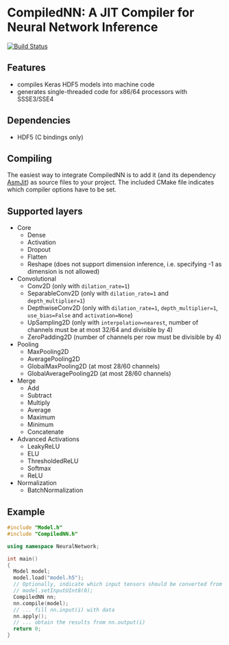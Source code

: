 # CompiledNN: A JIT Compiler for Neural Network Inference
[![Build Status](https://travis-ci.org/bhuman/CompiledNN.svg?branch=master)](https://travis-ci.org/bhuman/CompiledNN)

## Features
- compiles Keras HDF5 models into machine code
- generates single-threaded code for x86/64 processors with SSSE3/SSE4

## Dependencies
- HDF5 (C bindings only)

## Compiling
The easiest way to integrate CompiledNN is to add it (and its dependency [AsmJit](https://github.com/asmjit/asmjit)) as source files to your project.
The included CMake file indicates which compiler options have to be set.

## Supported layers
- Core
  - Dense
  - Activation
  - Dropout
  - Flatten
  - Reshape (does not support dimension inference, i.e. specifying -1 as dimension is not allowed)
- Convolutional
  - Conv2D (only with `dilation_rate=1`)
  - SeparableConv2D (only with `dilation_rate=1` and `depth_multiplier=1`)
  - DepthwiseConv2D (only with `dilation_rate=1`, `depth_multiplier=1`, `use_bias=False` and `activation=None`)
  - UpSampling2D (only with `interpolation=nearest`, number of channels must be at most 32/64 and divisible by 4)
  - ZeroPadding2D (number of channels per row must be divisible by 4)
- Pooling
  - MaxPooling2D
  - AveragePooling2D
  - GlobalMaxPooling2D (at most 28/60 channels)
  - GlobalAveragePooling2D (at most 28/60 channels)
- Merge
  - Add
  - Subtract
  - Multiply
  - Average
  - Maximum
  - Minimum
  - Concatenate
- Advanced Activations
  - LeakyReLU
  - ELU
  - ThresholdedReLU
  - Softmax
  - ReLU
- Normalization
  - BatchNormalization

## Example

```cpp
#include "Model.h"
#include "CompiledNN.h"

using namespace NeuralNetwork;

int main()
{
  Model model;
  model.load("model.h5");
  // Optionally, indicate which input tensors should be converted from unsigned chars to floats in the beginning.
  // model.setInputUInt8(0);
  CompiledNN nn;
  nn.compile(model);
  // ... fill nn.input(i) with data
  nn.apply();
  // ... obtain the results from nn.output(i)
  return 0;
}
```
